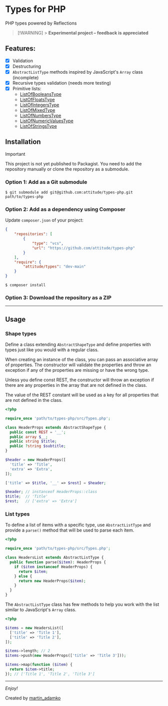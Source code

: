 # Types for PHP

PHP types powered by Reflections

> [!WARNING] > **Experimental project – feedback is appreciated**

## Features:

- [x] Validation
- [x] Destructuring
- [x] `AbstractListType` methods inspired by JavaScript's `Array` class (incomplete)
- [x] Recursive types validation (needs more testing)
- [x] Primitive lists:
  - [ListOfBooleansType](src/ListOfBooleansType.php)
  - [ListOfFloatsType](src/ListOfFloatsType.php)
  - [ListOfIntegersType](src/ListOfIntegersType.php)
  - [ListOfMixedType](src/ListOfMixedType.php)
  - [ListOfNumbersType](src/ListOfNumbersType.php)
  - [ListOfNumericValuesType](src/ListOfNumericValuesType.php)
  - [ListOfStringsType](src/ListOfStringsType.php)

## Installation

> [!IMPORTANT]
> This project is not yet published to Packagist. You need to add the repository manually or clone the repository as a submodule.

### Option 1: Add as a Git submodule

```shell
$ git submodule add git@github.com:attitude/types-php.git path/to/types-php
```

### Option 2: Add as a dependency using Composer

Update `composer.json` of your project:

```json
{
    "repositories": [
        {
            "type": "vcs",
            "url": "https://github.com/attitude/types-php"
        }
    ],
    "require": {
        "attitude/types": "dev-main"
    }
}
```

```shell
$ composer install
```

### Option 3: Download the repository as a ZIP

---

## Usage

### Shape types

Define a class extending `AbstractShapeType` and define properties with types
just like you would with a regular class.

When creating an instance of the class, you can pass an associative array of
properties. The constructor will validate the properties and throw an exception
if any of the properties are missing or have the wrong type.

Unless you define const REST, the constructor will throw an exception if there
are any properties in the array that are not defined in the class.

The value of the REST constant will be used as a key for all properties that
are not defined in the class.

```php
<?php

require_once 'path/to/types-php/src/Types.php';

class HeaderProps extends AbstractShapeType {
  public const REST = '__';
  public array $__;
  public string $title;
  public ?string $subtitle;
}

$header = new HeaderProps([
  'title' => 'Title',
  'extra' => 'Extra',
]);

['title' => $title, '__' => $rest] = $header;

$header; // instanceof HeaderProps::class
$title;  // 'Title'
$rest;   // ['extra' => 'Extra']
```

### List types

To define a list of items with a specific type, use `AbstractListType`
and provide a `parse()` method that will be used to parse each item.

```php
<?php

require_once 'path/to/types-php/src/Types.php';

class HeadersList extends AbstractListType {
  public function parse($item): HeaderProps {
    if ($item instanceof HeaderProps) {
      return $item;
    } else {
      return new HeaderProps($item);
    }
  }
}
```

The `AbstractListType` class has few methods to help you work with the list similar
to JavaScript's `Array` class.

```php
<?php

$items = new HeadersList([
  ['title' => 'Title 1'],
  ['title' => 'Title 2'],
]);

$items->length; // 2
$items->push(new HeaderProps(['title' => 'Title 3']));

$items->map(function ($item) {
  return $item->title;
}); // ['Title 1', 'Title 2', 'Title 3']
```

---

_Enjoy!_

Created by [martin_adamko](https://www.threads.net/@martin_adamko)
